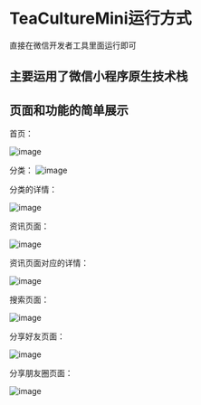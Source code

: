 # TeaCultureMini运行方式
直接在微信开发者工具里面运行即可
## 主要运用了微信小程序原生技术栈
## 页面和功能的简单展示
首页：

![image](https://github.com/BugKing111/TeaCultureMini/assets/143703487/77699cc8-6778-47fd-b08d-7b5d51357765)


分类：
![image](https://github.com/BugKing111/TeaCultureMini/assets/143703487/027cd08e-bf81-4a45-89b2-2ee60ec6b91a)



分类的详情：

![image](https://github.com/BugKing111/TeaCultureMini/assets/143703487/d4a3ce3f-3955-44d7-884e-10e6ff6b33e6)


资讯页面：

![image](https://github.com/BugKing111/TeaCultureMini/assets/143703487/047d54dc-c954-4713-8c5e-b16e6f5d768b)

资讯页面对应的详情：

![image](https://github.com/BugKing111/TeaCultureMini/assets/143703487/baba1920-f7fe-413e-94dc-37abb340740a)

搜索页面：

![image](https://github.com/BugKing111/TeaCultureMini/assets/143703487/817d25d4-a8cf-4883-95f7-198321b80b73)

分享好友页面：

![image](https://github.com/BugKing111/TeaCultureMini/assets/143703487/f2eaeff4-8b74-46a2-9e69-bb87907384a0)


分享朋友圈页面：

![image](https://github.com/BugKing111/TeaCultureMini/assets/143703487/7699547c-eeb4-4330-aa0b-14a6af6045b7)
